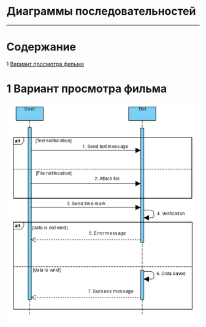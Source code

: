 # Диаграммы последовательностей
---

# Содержание
1 [Вариант просмотра фильма](#1)  

<a name="1"/>

# 1 Вариант просмотра фильма
![Выбор и оценка просмотренного фильма](../../../Images/SeqAdd.png)
